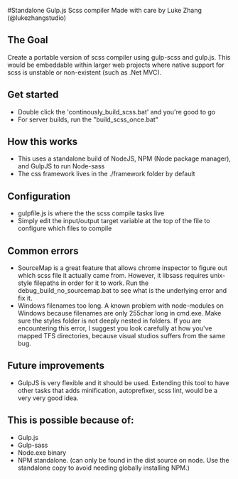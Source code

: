 #Standalone Gulp.js Scss compiler
Made with care by Luke Zhang (@lukezhangstudio)

## The Goal
Create a portable version of scss compiler using gulp-scss and gulp.js. This would be embeddable within larger web projects where native support for scss is unstable or non-existent (such as .Net MVC).

## Get started
- Double click the 'continously_build_scss.bat' and you're good to go
- For server builds, run the "build_scss_once.bat"

## How this works
- This uses a standalone build of NodeJS, NPM (Node package manager), and GulpJS to run Node-sass
- The css framework lives in the ./framework folder by default

## Configuration
- gulpfile.js is where the the scss compile tasks live
- Simply edit the input/output target variable at the top of the file to configure which files to compile

## Common errors
- SourceMap is a great feature that allows chrome inspector to figure out which scss file it actually came from. However, it libsass requires unix-style filepaths in order for it to work. Run the debug_build_no_sourcemap.bat to see what is the underlying error and fix it.
- Windows filenames too long. A known problem with node-modules on Windows because filenames are only 255char long in cmd.exe. Make sure the styles folder is not deeply nested in folders. If you are encountering this error, I suggest you look carefully at how you've mapped TFS directories, because visual studios suffers from the same bug.

## Future improvements
- GulpJS is very flexible and it should be used. Extending this tool to have other tasks that adds minification, autoprefixer, scss lint, would be a very very good idea.

## This is possible because of:
- Gulp.js
- Gulp-sass
- Node.exe binary
- NPM standalone. (can only be found in the dist source on node. Use the standalone copy to avoid needing globally installing NPM.)
